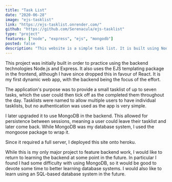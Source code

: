 ```yaml
---
title: "Task List"
date: "2020-06-28"
image: "ejs-tasklist"
link: "https://ejs-tasklist.onrender.com/"
github: "https://github.com/Serenacula/ejs-tasklist"
type: "project"
features: ["node", "express", "ejs", "mongodb"]
posted: false
description: "This website is a simple task list. It is built using Node.js with Express in the backend, and EJS templating for the frontend. It also features a MongoDB database in the backend, to allow for persistence between user sessions."
---
```


This project was initially built in order to practice using the backend technologies Node.js and Express. It also uses the EJS templating package in the frontend, although I have since dropped this in favour of React. It is my first dynamic web app, with the backend being the focus of the effort.

The application's purpose was to provide a small tasklist of up to seven tasks, which the user could then tick off as the completed them throughout the day. Tasklists were named to allow multiple users to have individual tasklists, but no authentication was used as the app is very simple.

I later upgraded it to use MongoDB in the backend. This allowed for persistence between sessions, meaning a user could leave their tasklist and later come back. While MongoDB was my database system, I used the mongoose package to wrap it.

Since it required a full server, I deployed this site onto heroku.

While this is my only major project to feature backend work, I would like to return to learning the backend at some point in the future. In particular I found I had some difficulty with using MongoDB, so it would be good to devote some time to better learning database systems. I would also like to learn using an SQL-based database system in the future.
